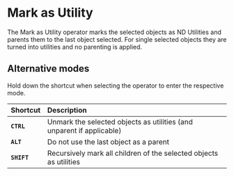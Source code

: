 # Mark as Utility

The Mark as Utility operator marks the selected objects as ND Utilities and parents them to the last object selected. For single selected objects they are turned into utilities and no parenting is applied.

## Alternative modes

Hold down the shortcut when selecting the operator to enter the respective mode.

| Shortcut | Description |
| :--- | :--- |
| **`CTRL`** | Unmark the selected objects as utilities (and unparent if applicable) |
| **`ALT`** | Do not use the last object as a parent |
| **`SHIFT`** | Recursively mark all children of the selected objects as utilities |